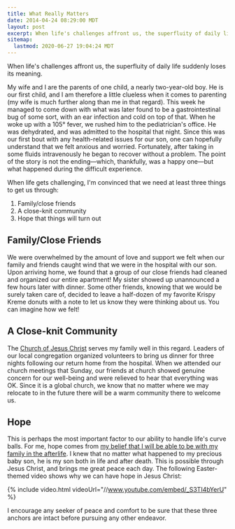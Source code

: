 ```yaml
---
title: What Really Matters
date: 2014-04-24 08:29:00 MDT
layout: post
excerpt: When life's challenges affront us, the superfluity of daily life suddenly loses its meaning.
sitemap:
  lastmod: 2020-06-27 19:04:24 MDT
---
```


When life's challenges affront us, the superfluity of daily life suddenly loses its meaning.

My wife and I are the parents of one child, a nearly two-year-old boy. He is our first child, and I am therefore a little clueless when it comes to parenting (my wife is much further along than me in that regard). This week he managed to come down with what was later found to be a gastrointestinal bug of some sort, with an ear infection and cold on top of that. When he woke up with a 105&deg; fever, we rushed him to the pediatrician's office. He was dehydrated, and was admitted to the hospital that night. Since this was our first bout with any health-related issues for our son, one can hopefully understand that we felt anxious and worried. Fortunately, after taking in some fluids intravenously he began to recover without a problem. The point of the story is not the ending&mdash;which, thankfully, was a happy one&mdash;but what happened during the difficult experience.

When life gets challenging, I'm convinced that we need at least three things to get us through:

1. Family/close friends
2. A close-knit community
3. Hope that things will turn out

## Family/Close Friends

We were overwhelmed by the amount of love and support we felt when our family and friends caught wind that we were in the hospital with our son. Upon arriving home, we found that a group of our close friends had cleaned and organized our entire apartment! My sister showed up unannounced a few hours later with dinner. Some other friends, knowing that we would be surely taken care of, decided to leave a half-dozen of my favorite Krispy Kreme donuts with a note to let us know they were thinking about us. You can imagine how we felt!

## A Close-knit Community

The [Church of Jesus Christ](https://churchofjesuschrist.org) serves my family well in this regard. Leaders of our local congregation organized volunteers to bring us dinner for three nights following our return home from the hospital. When we attended our church meetings that Sunday, our friends at church showed genuine concern for our well-being and were relieved to hear that everything was OK. Since it is a global church, we know that no matter where we may relocate to in the future there will be a warm community there to welcome us.

## Hope

This is perhaps the most important factor to our ability to handle life's curve balls. For me, hope comes from [my belief that I will be able to be with my family in the afterlife](https://www.comeuntochrist.org/faq/topic/family/question/mormon-families). I knew that no matter what happened to my precious baby son, he is my son both in life and after death. This is possible through Jesus Christ, and brings me great peace each day. The following Easter-themed video shows why we can have hope in Jesus Christ:

{% include video.html videoUrl="//www.youtube.com/embed/_S3TI4bYerU" %}

I encourage any seeker of peace and comfort to be sure that these three anchors are intact before pursuing any other endeavor.
